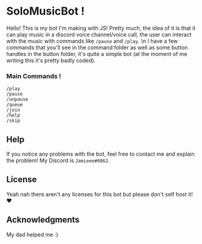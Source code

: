 
# SoloMusicBot !
Hello! This is my bot I'm making with JS!
Pretty much, the idea of it is that it can play music in a discord voice channel/voice call, the user can interact with the music with commands like `/pause` and `/play`.
\n
I have a few commands that you'll see in the command folder as well as some button handles in the button folder, it's quite a simple bot (at the moment of me writing this it's pretty badly coded).

### Main Commands !

```
/play
/pause
/unpause
/queue
/join
/help
/skip
```

## Help

If you notice any problems with the bot, feel free to contact me and explain the problem! My Discord is `Jamieee#6862`.


## License

Yeah nah there aren't any licenses for this bot but please don't self host it! ❤️

## Acknowledgments

My dad helped me :)
